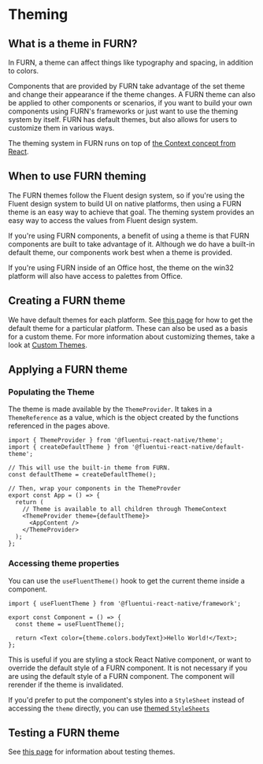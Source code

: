 # Theming

## What is a theme in FURN?

In FURN, a theme can affect things like typography and spacing, in addition to colors.

Components that are provided by FURN take advantage of the set theme and change their appearance if the theme changes.
A FURN theme can also be applied to other components or scenarios, if you want to build your own components using FURN's frameworks or just want to use the theming system by itself.
FURN has default themes, but also allows for users to customize them in various ways.

The theming system in FURN runs on top of [the Context concept from React](https://reactjs.org/docs/context.html).

## When to use FURN theming

The FURN themes follow the Fluent design system, so if you're using the Fluent design system to build UI on native platforms, then using a FURN theme is an easy way to achieve that goal. The theming system provides an easy way to access the values from Fluent design system.

If you're using FURN components, a benefit of using a theme is that FURN components are built to take advantage of it. Although we do have a built-in default theme, our components work best when a theme is provided.

If you're using FURN inside of an Office host, the theme on the win32 platform will also have access to palettes from Office.

## Creating a FURN theme

We have default themes for each platform. See [this page](./DefaultThemes.md) for how to get the default theme for a particular platform. These can also be used as a basis for a custom theme. For more information about customizing themes, take a look at [Custom Themes](./CustomTheme.md).

## Applying a FURN theme

### Populating the Theme

The theme is made available by the `ThemeProvider`. It takes in a `ThemeReference` as a value, which is the object created by the functions referenced in the pages above.

```tsx
import { ThemeProvider } from '@fluentui-react-native/theme';
import { createDefaultTheme } from '@fluentui-react-native/default-theme';

// This will use the built-in theme from FURN.
const defaultTheme = createDefaultTheme();

// Then, wrap your components in the ThemeProvder
export const App = () => {
  return (
    // Theme is available to all children through ThemeContext
    <ThemeProvider theme={defaultTheme}>
      <AppContent />
    </ThemeProvider>
  );
};
```

### Accessing theme properties

You can use the `useFluentTheme()` hook to get the current theme inside a component.

```tsx
import { useFluentTheme } from '@fluentui-react-native/framework';

export const Component = () => {
  const theme = useFluentTheme();

  return <Text color={theme.colors.bodyText}>Hello World!</Text>;
};
```

This is useful if you are styling a stock React Native component, or want to override the default style of a FURN component. It is not necessary if you are using the default style of a FURN component. The component will rerender if the theme is invalidated.

If you'd prefer to put the component's styles into a `StyleSheet` instead of accessing the `theme` directly, you can use [themed `StyleSheets`](./ThemedStylesheet.md)

## Testing a FURN theme

See [this page](../Testing/TestingThemesWin32.md) for information about testing themes.
